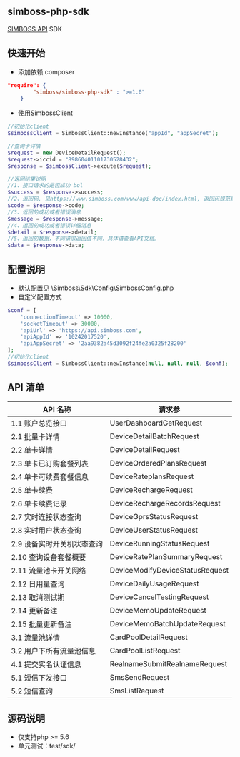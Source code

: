 simboss-php-sdk
---
[SIMBOSS API](https://www.simboss.com/www/api-doc/index.html) SDK

## 快速开始

- 添加依赖 composer

```json
"require": {
        "simboss/simboss-php-sdk" : ">=1.0"
    }
```

- 使用SimbossClient

```php
//初始化client
$simbossClient = SimbossClient::newInstance("appId", "appSecret");

//查询卡详情
$request = new DeviceDetailRequest();
$request->iccid = "89860401101730528432";
$response = $simbossClient->excute($request);

//返回结果说明
//1、接口请求的是否成功 bol
$success = $response->success;
//2、返回码, 见https://www.simboss.com/www/api-doc/index.html, 返回码规范章节。
$code = $response->code;
//3、返回的成功或者错误消息
$message = $response->message;
//4、返回的成功或者错误详细消息
$detail = $response->detail;
//5、返回的数据，不同请求返回值不同，具体请查看API文档。
$data = $response->data;

```

## 配置说明

- 默认配置见 \Simboss\Sdk\Config\SimbossConfig.php
- 自定义配置方式

```php
$conf = [
    'connectionTimeout' => 10000,
    'socketTimeout' => 30000,
    'apiUrl' => 'https://api.simboss.com',
    'apiAppId' => '10242017520',
    'apiAppSecret' => '2aa9382a45d3092f24fe2a0325f28200'
];
//初始化client
$simbossClient = SimbossClient::newInstance(null, null, null, $conf);
```

## API 清单

| API 名称               |           请求参                 |
| --------------------- | ----------------------------- |
|1.1 账户总览接口         | UserDashboardGetRequest         |
|2.1 批量卡详情			 | DeviceDetailBatchRequest        |
|2.2 单卡详情				 | DeviceDetailRequest             |
|2.3 单卡已订购套餐列表	 | DeviceOrderedPlansRequest       |
|2.4 单卡可续费套餐信息	 | DeviceRateplansRequest          |
|2.5 单卡续费				 | DeviceRechargeRequest           |
|2.6 单卡续费记录			 | DeviceRechargeRecordsRequest    |
|2.7 实时连接状态查询		 | DeviceGprsStatusRequest         |
|2.8 实时用户状态查询		 | DeviceUserStatusRequest         |
|2.9 设备实时开关机状态查询 | DeviceRunningStatusRequest      |
|2.10 查询设备套餐概要     | DeviceRatePlanSummaryRequest    |
|2.11 流量池卡开关网络     | DeviceModifyDeviceStatusRequest |
|2.12 日用量查询          | DeviceDailyUsageRequest         |
|2.13 取消测试期          | DeviceCancelTestingRequest      |
|2.14 更新备注            | DeviceMemoUpdateRequest         |
|2.15 批量更新备注         | DeviceMemoBatchUpdateRequest    |
|3.1 流量池详情			 | CardPoolDetailRequest           |
|3.2 用户下所有流量池信息   | CardPoolListRequest             |
|4.1 提交实名认证信息		 | RealnameSubmitRealnameRequest   |
|5.1 短信下发接口			 | SmsSendRequest                  |
|5.2 短信查询             | SmsListRequest                  |

## 源码说明 
- 仅支持php >= 5.6
- 单元测试：test/sdk/



